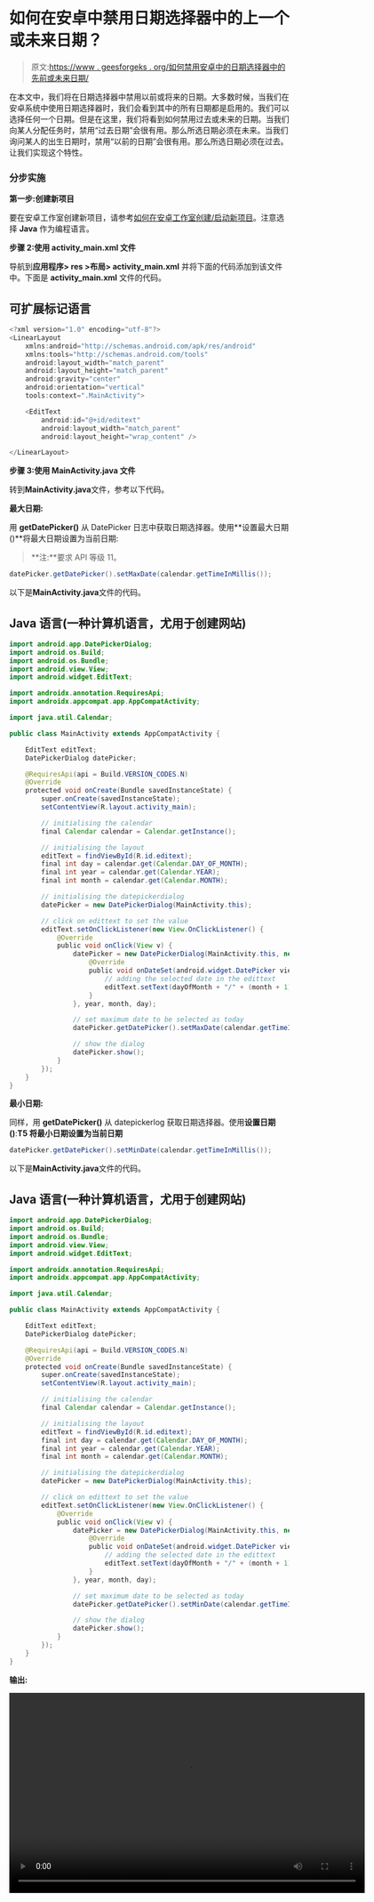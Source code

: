 # 如何在安卓中禁用日期选择器中的上一个或未来日期？

> 原文:[https://www . geesforgeks . org/如何禁用安卓中的日期选择器中的先前或未来日期/](https://www.geeksforgeeks.org/how-to-disable-previous-or-future-dates-in-datepicker-in-android/)

在本文中，我们将在日期选择器中禁用以前或将来的日期。大多数时候，当我们在安卓系统中使用日期选择器时，我们会看到其中的所有日期都是启用的。我们可以选择任何一个日期。但是在这里，我们将看到如何禁用过去或未来的日期。当我们向某人分配任务时，禁用“过去日期”会很有用。那么所选日期必须在未来。当我们询问某人的出生日期时，禁用“以前的日期”会很有用。那么所选日期必须在过去。让我们实现这个特性。

### **分步实施**

**第一步:创建新项目**

要在安卓工作室创建新项目，请参考[如何在安卓工作室创建/启动新项目](https://www.geeksforgeeks.org/android-how-to-create-start-a-new-project-in-android-studio/)。注意选择 **Java** 作为编程语言。

**步骤 2:使用 activity_main.xml 文件**

导航到**应用程序> res >布局> activity_main.xml** 并将下面的代码添加到该文件中。下面是 **activity_main.xml** 文件的代码。

## 可扩展标记语言

```java
<?xml version="1.0" encoding="utf-8"?>
<LinearLayout
    xmlns:android="http://schemas.android.com/apk/res/android"
    xmlns:tools="http://schemas.android.com/tools"
    android:layout_width="match_parent"
    android:layout_height="match_parent"
    android:gravity="center"
    android:orientation="vertical"
    tools:context=".MainActivity">

    <EditText
        android:id="@+id/editext"
        android:layout_width="match_parent"
        android:layout_height="wrap_content" />

</LinearLayout>
```

**步骤 3:使用 MainActivity.java 文件**

转到**MainActivity.java**文件，参考以下代码。

**最大日期:**

用 **getDatePicker()** 从 DatePicker 日志中获取日期选择器。使用**设置最大日期()**将最大日期设置为当前日期:

> **注:**要求 API 等级 11。

```java
datePicker.getDatePicker().setMaxDate(calendar.getTimeInMillis());
```

以下是**MainActivity.java**文件的代码。

## Java 语言(一种计算机语言，尤用于创建网站)

```java
import android.app.DatePickerDialog;
import android.os.Build;
import android.os.Bundle;
import android.view.View;
import android.widget.EditText;

import androidx.annotation.RequiresApi;
import androidx.appcompat.app.AppCompatActivity;

import java.util.Calendar;

public class MainActivity extends AppCompatActivity {

    EditText editText;
    DatePickerDialog datePicker;

    @RequiresApi(api = Build.VERSION_CODES.N)
    @Override
    protected void onCreate(Bundle savedInstanceState) {
        super.onCreate(savedInstanceState);
        setContentView(R.layout.activity_main);

        // initialising the calendar
        final Calendar calendar = Calendar.getInstance();

        // initialising the layout
        editText = findViewById(R.id.editext);
        final int day = calendar.get(Calendar.DAY_OF_MONTH);
        final int year = calendar.get(Calendar.YEAR);
        final int month = calendar.get(Calendar.MONTH);

        // initialising the datepickerdialog
        datePicker = new DatePickerDialog(MainActivity.this);

        // click on edittext to set the value
        editText.setOnClickListener(new View.OnClickListener() {
            @Override
            public void onClick(View v) {
                datePicker = new DatePickerDialog(MainActivity.this, new DatePickerDialog.OnDateSetListener() {
                    @Override
                    public void onDateSet(android.widget.DatePicker view, int year, int month, int dayOfMonth) {
                        // adding the selected date in the edittext
                        editText.setText(dayOfMonth + "/" + (month + 1) + "/" + year);
                    }
                }, year, month, day);

                // set maximum date to be selected as today
                datePicker.getDatePicker().setMaxDate(calendar.getTimeInMillis());

                // show the dialog
                datePicker.show();
            }
        });
    }
}
```

**最小日期:**

同样，用 **getDatePicker()** 从 datepickerlog 获取日期选择器。使用**设置日期()**:**T5 将最小日期设置为当前日期**

```java
datePicker.getDatePicker().setMinDate(calendar.getTimeInMillis());
```

以下是**MainActivity.java**文件的代码。

## Java 语言(一种计算机语言，尤用于创建网站)

```java
import android.app.DatePickerDialog;
import android.os.Build;
import android.os.Bundle;
import android.view.View;
import android.widget.EditText;

import androidx.annotation.RequiresApi;
import androidx.appcompat.app.AppCompatActivity;

import java.util.Calendar;

public class MainActivity extends AppCompatActivity {

    EditText editText;
    DatePickerDialog datePicker;

    @RequiresApi(api = Build.VERSION_CODES.N)
    @Override
    protected void onCreate(Bundle savedInstanceState) {
        super.onCreate(savedInstanceState);
        setContentView(R.layout.activity_main);

        // initialising the calendar
        final Calendar calendar = Calendar.getInstance();

        // initialising the layout
        editText = findViewById(R.id.editext);
        final int day = calendar.get(Calendar.DAY_OF_MONTH);
        final int year = calendar.get(Calendar.YEAR);
        final int month = calendar.get(Calendar.MONTH);

        // initialising the datepickerdialog
        datePicker = new DatePickerDialog(MainActivity.this);

        // click on edittext to set the value
        editText.setOnClickListener(new View.OnClickListener() {
            @Override
            public void onClick(View v) {
                datePicker = new DatePickerDialog(MainActivity.this, new DatePickerDialog.OnDateSetListener() {
                    @Override
                    public void onDateSet(android.widget.DatePicker view, int year, int month, int dayOfMonth) {
                        // adding the selected date in the edittext
                        editText.setText(dayOfMonth + "/" + (month + 1) + "/" + year);
                    }
                }, year, month, day);

                // set maximum date to be selected as today
                datePicker.getDatePicker().setMinDate(calendar.getTimeInMillis());

                // show the dialog
                datePicker.show();
            }
        });
    }
}
```

**输出:**

<video class="wp-video-shortcode" id="video-595106-1" width="640" height="360" preload="metadata" controls=""><source type="video/mp4" src="https://media.geeksforgeeks.org/wp-content/uploads/20210421000407/mindate.mp4?_=1">[https://media.geeksforgeeks.org/wp-content/uploads/20210421000407/mindate.mp4](https://media.geeksforgeeks.org/wp-content/uploads/20210421000407/mindate.mp4)</video>